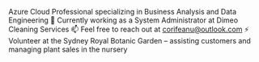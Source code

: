 Azure Cloud Professional specializing in Business Analysis and Data Engineering
🔭 Currently working as a System Administrator at Dimeo Cleaning Services
📫 Feel free to reach out at corifeanu@outlook.com
⚡ Volunteer at the Sydney Royal Botanic Garden – assisting customers and managing plant sales in the nursery
